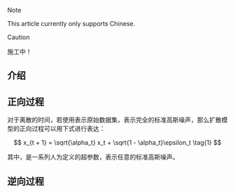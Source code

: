 > [!NOTE]
> This article currently only supports Chinese.

> [!CAUTION]
> 施工中！

<!-- ##{"script":"<script src='https://OmnisyR.github.io/assets/HyperTOC.js'></script>"}## -->

## 介绍

## 正向过程
对于离散的时间，若使用表示原始数据集，表示完全的标准高斯噪声，那么扩散模型的正向过程可以用下式进行表达：

$$
x_{t + 1} = \sqrt{\alpha_t} x_t + \sqrt{1 - \alpha_t}\epsilon_t \tag{1}
$$

其中，是一系列人为定义的超参数，表示任意的标准高斯噪声。

## 逆向过程
